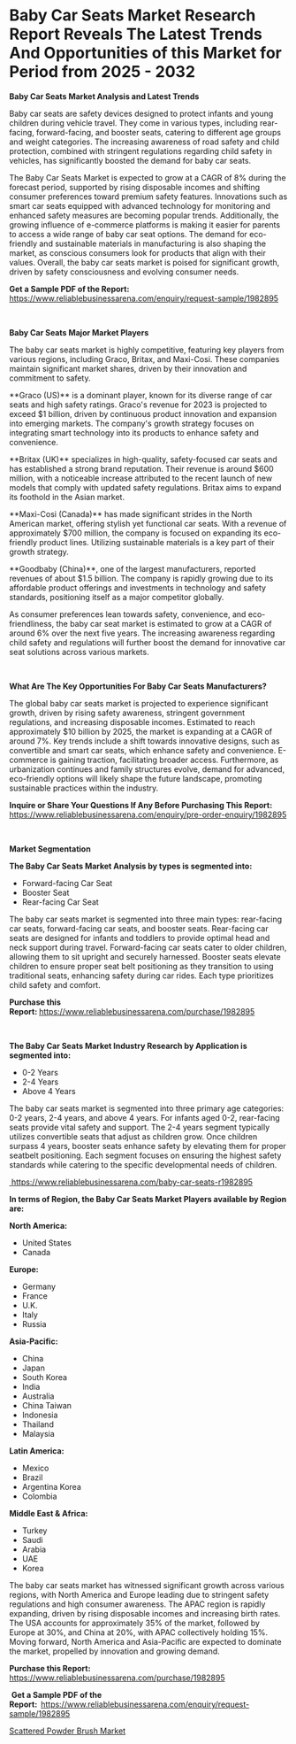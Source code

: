 <p><h1>Baby Car Seats Market Research Report Reveals The Latest Trends And Opportunities of this Market for Period from 2025 - 2032</h1></p><p><strong>Baby Car Seats Market Analysis and Latest Trends</strong></p>
<p><p>Baby car seats are safety devices designed to protect infants and young children during vehicle travel. They come in various types, including rear-facing, forward-facing, and booster seats, catering to different age groups and weight categories. The increasing awareness of road safety and child protection, combined with stringent regulations regarding child safety in vehicles, has significantly boosted the demand for baby car seats.</p><p>The Baby Car Seats Market is expected to grow at a CAGR of 8% during the forecast period, supported by rising disposable incomes and shifting consumer preferences toward premium safety features. Innovations such as smart car seats equipped with advanced technology for monitoring and enhanced safety measures are becoming popular trends. Additionally, the growing influence of e-commerce platforms is making it easier for parents to access a wide range of baby car seat options. The demand for eco-friendly and sustainable materials in manufacturing is also shaping the market, as conscious consumers look for products that align with their values. Overall, the baby car seats market is poised for significant growth, driven by safety consciousness and evolving consumer needs.</p></p>
<p><strong>Get a Sample PDF of the Report:&nbsp;</strong> <a href="https://www.reliablebusinessarena.com/enquiry/request-sample/1982895?utm_campaign=2238&utm_medium=2&utm_source=Github&utm_content=ia&utm_term=10022025&utm_id=baby-car-seats">https://www.reliablebusinessarena.com/enquiry/request-sample/1982895</a></p>
<p>&nbsp;</p>
<p><strong>Baby Car Seats Major Market Players</strong></p>
<p><p>The baby car seats market is highly competitive, featuring key players from various regions, including Graco, Britax, and Maxi-Cosi. These companies maintain significant market shares, driven by their innovation and commitment to safety.</p><p>**Graco (US)** is a dominant player, known for its diverse range of car seats and high safety ratings. Graco's revenue for 2023 is projected to exceed $1 billion, driven by continuous product innovation and expansion into emerging markets. The company's growth strategy focuses on integrating smart technology into its products to enhance safety and convenience.</p><p>**Britax (UK)** specializes in high-quality, safety-focused car seats and has established a strong brand reputation. Their revenue is around $600 million, with a noticeable increase attributed to the recent launch of new models that comply with updated safety regulations. Britax aims to expand its foothold in the Asian market.</p><p>**Maxi-Cosi (Canada)** has made significant strides in the North American market, offering stylish yet functional car seats. With a revenue of approximately $700 million, the company is focused on expanding its eco-friendly product lines. Utilizing sustainable materials is a key part of their growth strategy.</p><p>**Goodbaby (China)**, one of the largest manufacturers, reported revenues of about $1.5 billion. The company is rapidly growing due to its affordable product offerings and investments in technology and safety standards, positioning itself as a major competitor globally.</p><p>As consumer preferences lean towards safety, convenience, and eco-friendliness, the baby car seat market is estimated to grow at a CAGR of around 6% over the next five years. The increasing awareness regarding child safety and regulations will further boost the demand for innovative car seat solutions across various markets.</p></p>
<p>&nbsp;</p>
<p><strong>What Are The Key Opportunities For Baby Car Seats Manufacturers?</strong></p>
<p><p>The global baby car seats market is projected to experience significant growth, driven by rising safety awareness, stringent government regulations, and increasing disposable incomes. Estimated to reach approximately $10 billion by 2025, the market is expanding at a CAGR of around 7%. Key trends include a shift towards innovative designs, such as convertible and smart car seats, which enhance safety and convenience. E-commerce is gaining traction, facilitating broader access. Furthermore, as urbanization continues and family structures evolve, demand for advanced, eco-friendly options will likely shape the future landscape, promoting sustainable practices within the industry.</p></p>
<p><strong>Inquire or Share Your Questions If Any Before Purchasing This Report:</strong> <a href="https://www.reliablebusinessarena.com/enquiry/pre-order-enquiry/1982895?utm_campaign=2238&utm_medium=2&utm_source=Github&utm_content=ia&utm_term=10022025&utm_id=baby-car-seats">https://www.reliablebusinessarena.com/enquiry/pre-order-enquiry/1982895</a></p>
<p>&nbsp;</p>
<p><strong>Market Segmentation</strong></p>
<p><strong>The Baby Car Seats Market Analysis by types is segmented into:</strong></p>
<p><ul><li>Forward-facing Car Seat</li><li>Booster Seat</li><li>Rear-facing Car Seat</li></ul></p>
<p><p>The baby car seats market is segmented into three main types: rear-facing car seats, forward-facing car seats, and booster seats. Rear-facing car seats are designed for infants and toddlers to provide optimal head and neck support during travel. Forward-facing car seats cater to older children, allowing them to sit upright and securely harnessed. Booster seats elevate children to ensure proper seat belt positioning as they transition to using traditional seats, enhancing safety during car rides. Each type prioritizes child safety and comfort.</p></p>
<p><strong>Purchase this Report:&nbsp;</strong><a href="https://www.reliablebusinessarena.com/purchase/1982895?utm_campaign=2238&utm_medium=2&utm_source=Github&utm_content=ia&utm_term=10022025&utm_id=baby-car-seats">https://www.reliablebusinessarena.com/purchase/1982895</a></p>
<p>&nbsp;</p>
<p><strong>The Baby Car Seats Market Industry Research by Application is segmented into:</strong></p>
<p><ul><li>0-2 Years</li><li>2-4 Years</li><li>Above 4 Years</li></ul></p>
<p><p>The baby car seats market is segmented into three primary age categories: 0-2 years, 2-4 years, and above 4 years. For infants aged 0-2, rear-facing seats provide vital safety and support. The 2-4 years segment typically utilizes convertible seats that adjust as children grow. Once children surpass 4 years, booster seats enhance safety by elevating them for proper seatbelt positioning. Each segment focuses on ensuring the highest safety standards while catering to the specific developmental needs of children.</p></p>
<p><a href="https://www.reliablebusinessarena.com/baby-car-seats-r1982895?utm_campaign=2238&utm_medium=2&utm_source=Github&utm_content=ia&utm_term=10022025&utm_id=baby-car-seats">&nbsp;https://www.reliablebusinessarena.com/baby-car-seats-r1982895</a></p>
<p><strong>In terms of Region, the Baby Car Seats Market Players available by Region are:</strong></p>
<p>
    <p> <strong> North America: </strong>
        <ul>
            <li>United States</li>
            <li>Canada</li>
        </ul>
        </p> 
    <p> <strong> Europe: </strong>
        <ul>
            <li>Germany</li>
            <li>France</li>
            <li>U.K.</li>
            <li>Italy</li>
            <li>Russia</li>
        </ul>
        </p> 
    <p> <strong> Asia-Pacific: </strong>
        <ul>
            <li>China</li>
            <li>Japan</li>
            <li>South Korea</li>
            <li>India</li>
            <li>Australia</li>
            <li>China Taiwan</li>
            <li>Indonesia</li>
            <li>Thailand</li>
            <li>Malaysia</li>
        </ul>
        </p> 
    <p> <strong> Latin America: </strong>
        <ul>
            <li>Mexico</li>
            <li>Brazil</li>
            <li>Argentina Korea</li>
            <li>Colombia</li>
        </ul>
        </p> 
    <p> <strong> Middle East & Africa: </strong>
        <ul>
            <li>Turkey</li>
            <li>Saudi</li>
            <li>Arabia</li>
            <li>UAE</li>
            <li>Korea</li>
        </ul>
    </p>
    </p>
<p><p>The baby car seats market has witnessed significant growth across various regions, with North America and Europe leading due to stringent safety regulations and high consumer awareness. The APAC region is rapidly expanding, driven by rising disposable incomes and increasing birth rates. The USA accounts for approximately 35% of the market, followed by Europe at 30%, and China at 20%, with APAC collectively holding 15%. Moving forward, North America and Asia-Pacific are expected to dominate the market, propelled by innovation and growing demand.</p></p>
<p><strong>Purchase this Report: </strong><a href="https://www.reliablebusinessarena.com/purchase/1982895?utm_campaign=2238&utm_medium=2&utm_source=Github&utm_content=ia&utm_term=10022025&utm_id=baby-car-seats">https://www.reliablebusinessarena.com/purchase/1982895</a></p>
<p>&nbsp;<strong>Get a Sample PDF of the Report:&nbsp;&nbsp;</strong><a href="https://www.reliablebusinessarena.com/enquiry/request-sample/1982895?utm_campaign=2238&utm_medium=2&utm_source=Github&utm_content=ia&utm_term=10022025&utm_id=baby-car-seats">https://www.reliablebusinessarena.com/enquiry/request-sample/1982895</a></p>
<p><strong></strong></p>
<p><p><a href="https://github.com/manesros8/Market-Research-Report-List-1/blob/main/scattered-powder-brush-market.md?utm_campaign=2238&utm_medium=2&utm_source=Github&utm_content=ia&utm_term=10022025&utm_id=baby-car-seats">Scattered Powder Brush Market</a></p></p>